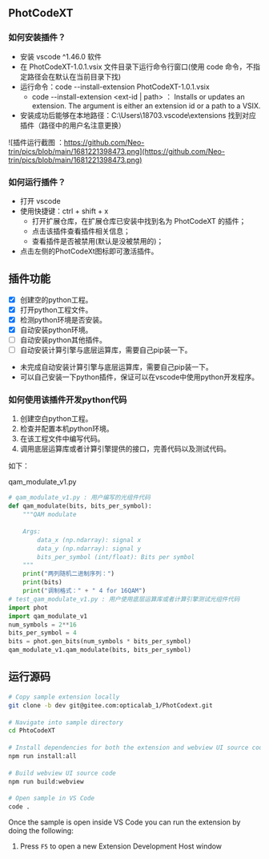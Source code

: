 ## PhotCodeXT

### 如何安装插件？

- 安装 vscode ^1.46.0 软件
- 在 PhotCodeXT-1.0.1.vsix 文件目录下运行命令行窗口(使用 code 命令，不指定路径会在默认在当前目录下找)
- 运行命令：code --install-extension PhotCodeXT-1.0.1.vsix
  - code --install-extension <ext-id | path> ： Installs or updates an extension. The argument is either an extension id or a path to a VSIX.
- 安装成功后能够在本地路径：C:\Users\18703.vscode\extensions 找到对应插件（路径中的用户名注意更换）

![插件运行截图 ：https://github.com/Neo-trin/pics/blob/main/1681221398473.png](https://github.com/Neo-trin/pics/blob/main/1681221398473.png)

### 如何运行插件？

- 打开 vscode
- 使用快捷键：ctrl + shift + x
  - 打开扩展仓库，在扩展仓库已安装中找到名为 PhotCodeXT 的插件；
  - 点击该插件查看插件相关信息；
  - 查看插件是否被禁用(默认是没被禁用的)；
- 点击左侧的PhotCodeXt图标即可激活插件。

## 插件功能

- [x] 创建空的python工程。
- [x] 打开python工程文件。
- [x] 检测python环境是否安装。
- [x] 自动安装python环境。
- [ ] 自动安装python其他插件。
- [ ] 自动安装计算引擎与底层运算库，需要自己pip装一下。

- 未完成自动安装计算引擎与底层运算库，需要自己pip装一下。
- 可以自己安装一下python插件，保证可以在vscode中使用python开发程序。

### 如何使用该插件开发python代码

1.  创建空白python工程。
2.  检查并配置本机python环境。
3.  在该工程文件中编写代码。
4.  调用底层运算库或者计算引擎提供的接口，完善代码以及测试代码。

如下：

qam_modulate_v1.py

```python
# qam_modulate_v1.py : 用户编写的光组件代码
def qam_modulate(bits, bits_per_symbol):
    """QAM modulate

    Args:
        data_x (np.ndarray): signal x
        data_y (np.ndarray): signal y
        bits_per_symbol (int/float): Bits per symbol
    """
    print("两列随机二进制序列：")
    print(bits)
    print("调制格式：" + " 4 for 16QAM")
# test_qam_modulate_v1.py : 用户使用底层运算库或者计算引擎测试光组件代码
import phot
import qam_modulate_v1
num_symbols = 2**16
bits_per_symbol = 4
bits = phot.gen_bits(num_symbols * bits_per_symbol)
qam_modulate_v1.qam_modulate(bits, bits_per_symbol)
```



## 运行源码

```bash
# Copy sample extension locally
git clone -b dev git@gitee.com:opticalab_1/PhotCodext.git

# Navigate into sample directory
cd PhtoCodeXT

# Install dependencies for both the extension and webview UI source code
npm run install:all

# Build webview UI source code
npm run build:webview

# Open sample in VS Code
code .
```

Once the sample is open inside VS Code you can run the extension by doing the following:

1. Press `F5` to open a new Extension Development Host window
